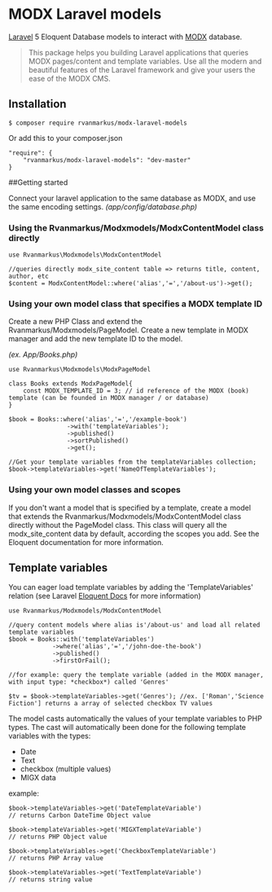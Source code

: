 # MODX Laravel models 

[Laravel](http://laravel.com) 5 Eloquent Database models to interact with [MODX](http://modx.com) database.

> This package helps you building Laravel applications that queries MODX pages/content and template variables. Use all the modern and beautiful features of the Laravel framework and give your users the ease of the MODX CMS.

## Installation

    $ composer require rvanmarkus/modx-laravel-models

Or add this to your composer.json

    "require": {
        "rvanmarkus/modx-laravel-models": "dev-master"
    }

##Getting started

Connect your laravel application to the same database as MODX, and use the same encoding settings. *(app/config/database.php)*

### Using the Rvanmarkus/Modxmodels/ModxContentModel class directly

    use Rvanmarkus\Modxmodels\ModxContentModel
     
    //queries directly modx_site_content table => returns title, content, author, etc 
    $content = ModxContentModel::where('alias','=','/about-us')->get();   
   
 
### Using your own model class that specifies a MODX template ID
 Create a new PHP Class and extend the Rvanmarkus/Modxmodels/PageModel. Create a new template in MODX manager and add the new template ID to the model.  

*(ex. App/Books.php)*

    use Rvanmarkus\Modxmodels\ModxPageModel

    class Books extends ModxPageModel{
        const MODX_TEMPLATE_ID = 3; // id reference of the MODX (book) template (can be founded in MODX manager / or database)
    }
    
    $book = Books::where('alias','=','/example-book')
                    ->with('templateVariables');
                    ->published()
                    ->sortPublished()
                    ->get();

    //Get your template variables from the templateVariables collection;                    
    $book->templateVariables->get('NameOfTemplateVariables');
   
### Using your own model classes and scopes  
If you don't want a model that is specified by a template, create a model that extends the Rvanmarkus/Modxmodels/ModxContentModel class directly without the PageModel class. This class will query all the modx_site_content data by default, according the scopes you add. See the Eloquent documentation for more information.

 
## Template variables
 You can eager load template variables by adding the 'TemplateVariables' relation (see Laravel [Eloquent Docs](http://laravel.com/docs/eloquent) for more information)

    use Rvanmarkus/Modxmodels/ModxContentModel
            
    //query content models where alias is'/about-us' and load all related template variables  
    $book = Books::with('templateVariables')
                ->where('alias','=','/john-doe-the-book')
                ->published()
                ->firstOrFail();
               
    //for example: query the template variable (added in the MODX manager, with input type: *checkbox*) called 'Genres'
     
    $tv = $book->templateVariables->get('Genres'); //ex. ['Roman','Science Fiction'] returns a array of selected checkbox TV values


The model casts automatically the values of your template variables to PHP types. The cast will automatically been done for the following template variables with the types:
  - Date
  - Text
  - checkbox (multiple values)
  - MIGX data

example: 

    $book->templateVariables->get('DateTemplateVariable') 
    // returns Carbon DateTime Object value
        
    $book->templateVariables->get('MIGXTemplateVariable') 
    // returns PHP Object value
    
    $book->templateVariables->get('CheckboxTemplateVariable') 
    // returns PHP Array value
    
    $book->templateVariables->get('TextTemplateVariable') 
    // returns string value
    
